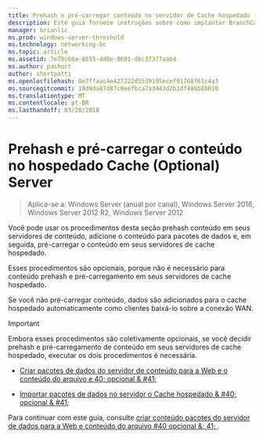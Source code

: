 ```yaml
---
title: Prehash e pré-carregar conteúdo no servidor de Cache hospedado (opcional)
description: Este guia fornece instruções sobre como implantar BranchCache em modo de cache hospedado em computadores que executam o Windows Server 2016 e o Windows 10
manager: brianlic
ms.prod: windows-server-threshold
ms.technology: networking-bc
ms.topic: article
ms.assetid: 7e79c66a-8555-4d8e-8691-d6c37377aab4
ms.author: pashort
author: shortpatti
ms.openlocfilehash: 0e7ffaac4e427222d5539195ecef91768f61c4a3
ms.sourcegitcommit: 19d9da87d87c9eefbca7a3443d2b1df486b0b010
ms.translationtype: MT
ms.contentlocale: pt-BR
ms.lasthandoff: 03/28/2018
---
```

# <a name="prehash-and-preload-content-on-the-hosted-cache-server-optional"></a>Prehash e pré-carregar o conteúdo no hospedado Cache \(Optional\) Server

>Aplica-se a: Windows Server (anual por canal), Windows Server 2016, Windows Server 2012 R2, Windows Server 2012

Você pode usar os procedimentos desta seção prehash conteúdo em seus servidores de conteúdo, adicione o conteúdo para pacotes de dados e, em seguida, pré-carregar o conteúdo em seus servidores de cache hospedado. 

Esses procedimentos são opcionais, porque não é necessário para conteúdo prehash e pré-carregamento em seus servidores de cache hospedado. 

Se você não pré-carregar conteúdo, dados são adicionados para o cache hospedado automaticamente como clientes baixá-lo sobre a conexão WAN.

>[!IMPORTANT]
>Embora esses procedimentos são coletivamente opcionais, se você decidir prehash e pré-carregamento de conteúdo em seus servidores de cache hospedado, executar os dois procedimentos é necessária.

- [Criar pacotes de dados do servidor de conteúdo para a Web e o conteúdo do arquivo e 40; opcional & #41;](8-Bc-Data-Packages.md)
  
- [Importar pacotes de dados no servidor o Cache hospedado & #40; opcional & #41;](9-Bc-Import-Data.md)

Para continuar com este guia, consulte [criar conteúdo pacotes do servidor de dados para a Web e conteúdo do arquivo #40 opcional &; 41; ](8-Bc-Data-Packages.md).